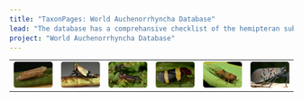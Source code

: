 ```yaml
---
title: "TaxonPages: World Auchenorrhyncha Database"
lead: "The database has a comprehansive checklist of the hemipteran suborder Auchenorrhyncha. Besides nomenclature, the database contains descriptions, distributions, biological associations (host plants, parasitoids, etc.), literature references, illustrations, and tools for identification of selected groups. It was designed and maintained with support from several grants from National Science Foundation (USA)."
project: "World Auchenorrhyncha Database"
---
```


<table border='0' align='center'><tr>
<td><img src="../public/Flexamia_grammica_Cicadellidae.png" alt="Cicadellidae: Flexamia grammica (Ball, 1900). Photo by C.H. Dietrich"  title="Cicadellidae: Flexamia grammica (Ball, 1900). Photo by C.H. Dietrich"></td>
<td><img src="../public/Tinobregmus_viridescens_IL.png" alt="Cicadellidae: Tinobregmus vittatus Van Duzee, 1894. Photo by C.H. Dietrich"  title="Cicadellidae: Tinobregmus vittatus Van Duzee, 1894. Photo by C.H. Dietrich"></td>
<td><img src="../public/Bocydium_PNSO.png" alt="Membracidae: Bocydium sp. Photo by C.H. Dietrich"  title="Membracidae: Bocydium sp. Photo by C.H. Dietrich"></td>
<td><img src="../public/Cercopidae_Brazil.png" alt="Cecropidae from Brazil. Photo by C.H. Dietrich"  title="Cecropidae from Brazil. Photo by C.H. Dietrich"></td>
<td><img src="../public/Cicadidae_Cicadetta_calliope.png" alt="Cicadidae: Cicadetta calliope (Walker, 1830). Photo by C.H. Dietrich"  title="Cicadidae: Cicadetta calliope (Walker, 1830). Photo by C.H. Dietrich"></td>
<td><img src="../public/Fulgorid_Lycorma_delicatula_China.png" alt="Fulgoridae: Lycorma delicatula (White, 1845). Photo by C.H. Dietrich" title="Fulgoridae: Lycorma delicatula (White, 1845). Photo by C.H. Dietrich"></td>
</tr></table>
<center>
<autocomplete-otu style="width:25rem;"/>
</center>

